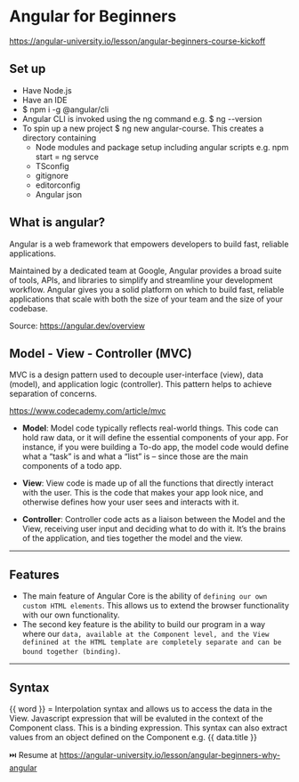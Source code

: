 # Angular for Beginners

https://angular-university.io/lesson/angular-beginners-course-kickoff

## Set up 
- Have Node.js
- Have an IDE
- $ npm i -g @angular/cli
- Angular CLI is invoked using the ng command e.g. $ ng --version 
- To spin up a new project $ ng new angular-course. This creates a directory containing
   - Node modules and package setup including angular scripts e.g. npm start = ng servce
   - TSconfig
   - gitignore
   - editorconfig
   - Angular json

## What is angular?

Angular is a web framework that empowers developers to build fast, reliable applications.

Maintained by a dedicated team at Google, Angular provides a broad suite of tools, APIs, and libraries to simplify and streamline your development workflow. Angular gives you a solid platform on which to build fast, reliable applications that scale with both the size of your team and the size of your codebase.

Source: https://angular.dev/overview

## Model - View - Controller (MVC)

MVC is a design pattern used to decouple user-interface (view), data (model), and application logic (controller). This pattern helps to achieve separation of concerns.

https://www.codecademy.com/article/mvc


- **Model**: Model code typically reflects real-world things. This code can hold raw data, or it will define the essential components of your app. For instance, if you were building a To-do app, the model code would define what a “task” is and what a “list” is – since those are the main components of a todo app. 

- **View**: View code is made up of all the functions that directly interact with the user. This is the code that makes your app look nice, and otherwise defines how your user sees and interacts with it. 

- **Controller**: Controller code acts as a liaison between the Model and the View, receiving user input and deciding what to do with it. It’s the brains of the application, and ties together the model and the view.

------------------------

## Features

- The main feature of Angular Core is the ability of `defining our own custom HTML elements`. This allows us to extend the browser functionality with our own functionality.
- The second key feature is the ability to build our program in a way where our `data, available at the Component level, and the View definined at the HTML template are completely separate and can be bound together (binding)`.


------------------------

## Syntax

{{ word }} = Interpolation syntax and allows us to access the data in the View. Javascript expression that will be evaluted in the context of the Component class. This is a binding expression. This syntax can also extract values from an object defined on the Component e.g. {{ data.title }}


⏭️ Resume at https://angular-university.io/lesson/angular-beginners-why-angular



